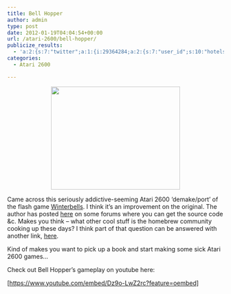 ```yaml
---
title: Bell Hopper
author: admin
type: post
date: 2012-01-19T04:04:54+00:00
url: /atari-2600/bell-hopper/
publicize_results:
  - 'a:2:{s:7:"twitter";a:1:{i:29364284;a:2:{s:7:"user_id";s:10:"hotelsdown";s:7:"post_id";s:18:"159848790105407488";}}s:2:"fb";a:1:{i:298827866826066;a:2:{s:7:"user_id";s:15:"298827866826066";s:7:"post_id";s:15:"314424218599764";}}}'
categories:
  - Atari 2600

---
```

<p style="text-align:center;">
  <img class="aligncenter" title="Bellz" src="http://pouet.net/screenshots/57426.jpg" alt="" width="300" height="240" />
</p>

Came across this seriously addictive-seeming Atari 2600 &#8216;demake/port&#8217; of the flash game [Winterbells][1]. I think it&#8217;s an improvement on the original. The author has posted [here][2] on some forums where you can get the source code &c. Makes you think &#8211; what other cool stuff is the homebrew community cooking up these days? I think part of that question can be answered with another link, [here][3].

Kind of makes you want to pick up a book and start making some sick Atari 2600 games&#8230;

Check out Bell Hopper&#8217;s gameplay on youtube here:

[https://www.youtube.com/embed/Dz9o-LwZ2rc?feature=oembed]

 [1]: http://www.ferryhalim.com/orisinal/g3/bells.htm
 [2]: http://www.atariage.com/forums/topic/185964-release-bell-hopper/
 [3]: http://pouet.net/index.php